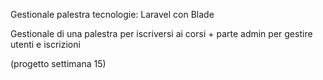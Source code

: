 Gestionale palestra
tecnologie: Laravel con Blade

Gestionale di una palestra per iscriversi ai corsi + parte admin per gestire utenti e iscrizioni

(progetto settimana 15)
